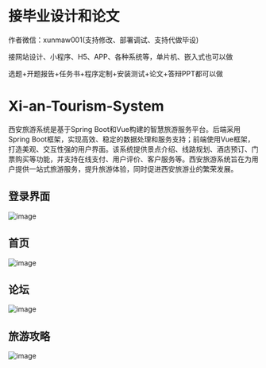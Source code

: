 # 接毕业设计和论文
作者微信：xunmaw001(支持修改、部署调试、支持代做毕设)

接网站设计、小程序、H5、APP、各种系统等，单片机、嵌入式也可以做

选题+开题报告+任务书+程序定制+安装测试+论文+答辩PPT都可以做
# Xi-an-Tourism-System
西安旅游系统是基于Spring Boot和Vue构建的智慧旅游服务平台。后端采用Spring Boot框架，实现高效、稳定的数据处理和服务支持；前端使用Vue框架，打造美观、交互性强的用户界面。该系统提供景点介绍、线路规划、酒店预订、门票购买等功能，并支持在线支付、用户评价、客户服务等。西安旅游系统旨在为用户提供一站式旅游服务，提升旅游体验，同时促进西安旅游业的繁荣发展。
## 登录界面
![image](https://github.com/user-attachments/assets/201566d4-c5e9-4a99-90dd-a2cf76f04420)
## 首页
![image](https://github.com/user-attachments/assets/bbccedeb-aa15-484b-b5b0-32c700621d98)
## 论坛
![image](https://github.com/user-attachments/assets/2a361b8d-1ed9-489e-8179-bff322d144db)
## 旅游攻略
![image](https://github.com/user-attachments/assets/8569a75f-ff8b-43e0-abbe-c68032d0fe03)
